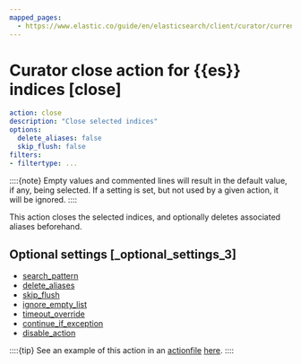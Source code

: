 ```yaml
---
mapped_pages:
  - https://www.elastic.co/guide/en/elasticsearch/client/curator/current/close.html
---
```


# Curator close action for {{es}} indices [close]

```yaml
action: close
description: "Close selected indices"
options:
  delete_aliases: false
  skip_flush: false
filters:
- filtertype: ...
```

::::{note}
Empty values and commented lines will result in the default value, if any, being selected.  If a setting is set, but not used by a given action, it will be ignored.
::::


This action closes the selected indices, and optionally deletes associated aliases beforehand.

## Optional settings [_optional_settings_3]

* [search_pattern](/reference/option_search_pattern.md)
* [delete_aliases](/reference/option_delete_aliases.md)
* [skip_flush](/reference/option_skip_flush.md)
* [ignore_empty_list](/reference/option_ignore_empty.md)
* [timeout_override](/reference/option_timeout_override.md)
* [continue_if_exception](/reference/option_continue.md)
* [disable_action](/reference/option_disable.md)

::::{tip}
See an example of this action in an [actionfile](/reference/actionfile.md) [here](/reference/ex_close.md).
::::



